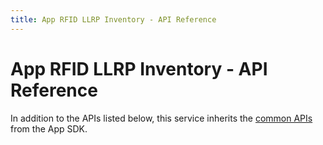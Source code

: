 ```yaml
---
title: App RFID LLRP Inventory - API Reference
---
```


# App RFID LLRP Inventory - API Reference

In addition to the APIs listed below, this service inherits the [common APIs](../../ApiReference.md) from the App SDK.

<swagger-ui src="https://raw.githubusercontent.com/edgexfoundry/app-rfid-llrp-inventory/main/openapi/{{api_version}}/app-rfid-llrp-inventory.yaml"></swagger-ui>
